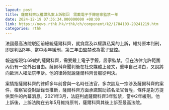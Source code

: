 ```yaml
---
layout: post
title: 薩爾科齊以權謀私案上訴駁回　需戴電子手鐐居家監禁一年
date: 2024-12-19 07:36:34.000000000 +08:00
link: https://news.rthk.hk/rthk/ch/component/k2/1784103-20241219.htm
categories: rthk
---
```


法國最高法院駁回前總統薩爾科齊，就貪腐及以權謀私案的上訴，維持原本判刑，即是判囚3年、當中兩年緩刑，第三年由監禁改為電子監控。

報道指現年69歲的薩爾科齊，需要戴上電子手鐐，居家監禁，但在法律允許範圍內仍有一定外出自由。薩爾科齊聞判後在社交媒體上發文，重申自己清白，又說將向歐洲人權法院申訴。他的律師就說薩爾科齊會服從判決。

案情指薩爾科齊的律師多年前曾與一名時任法官，多次談及一宗涉及薩爾科齊的案件，檢察官從對話錄音推斷，薩爾科齊方面承諾幫助該名法官晉陞，條件是對方提供案件的內幕消息。2021年3月，法庭判處薩爾科齊3年監禁，當中2年緩刑。他上訴後，上訴法院在去年5月維持原判，薩爾科齊其後上訴至最高法院。
